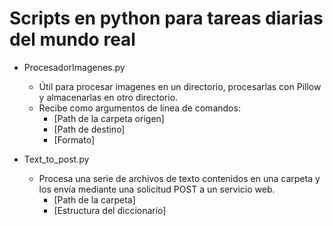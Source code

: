 # Scripts en python para tareas diarias del mundo real

- ProcesadorImagenes.py
    - Útil para procesar imagenes en un directorio, procesarlas con Pillow y almacenarlas en otro directorio. 
    - Recibe como argumentos de linea de comandos:
        - [Path de la carpeta origen] 
        - [Path de destino] 
        - [Formato]

- Text_to_post.py
    - Procesa una serie de archivos de texto contenidos en una carpeta y los envía mediante una solicitud POST a un servicio web.
        - [Path de la carpeta]
        - [Estructura del diccionario]
